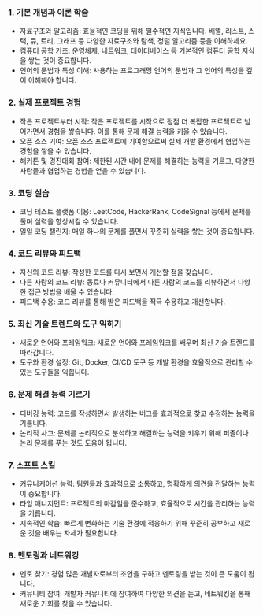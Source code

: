### 1. 기본 개념과 이론 학습
   - 자료구조와 알고리즘: 효율적인 코딩을 위해 필수적인 지식입니다. 배열, 리스트, 스택, 큐, 트리, 그래프 등 다양한 자료구조와 탐색, 정렬 알고리즘 등을 이해하세요.
   - 컴퓨터 공학 기초: 운영체제, 네트워크, 데이터베이스 등 기본적인 컴퓨터 공학 지식을 쌓는 것이 중요합니다.
   - 언어의 문법과 특성 이해: 사용하는 프로그래밍 언어의 문법과 그 언어의 특성을 깊이 이해해야 합니다.
### 2. 실제 프로젝트 경험
   - 작은 프로젝트부터 시작: 작은 프로젝트를 시작으로 점점 더 복잡한 프로젝트로 넘어가면서 경험을 쌓습니다. 이를 통해 문제 해결 능력을 키울 수 있습니다.
   - 오픈 소스 기여: 오픈 소스 프로젝트에 기여함으로써 실제 개발 환경에서 협업하는 경험을 쌓을 수 있습니다.
   - 해커톤 및 경진대회 참여: 제한된 시간 내에 문제를 해결하는 능력을 기르고, 다양한 사람들과 협업하는 경험을 얻을 수 있습니다.
### 3. 코딩 실습
   - 코딩 테스트 플랫폼 이용: LeetCode, HackerRank, CodeSignal 등에서 문제를 풀며 실력을 향상시킬 수 있습니다.
   - 일일 코딩 챌린지: 매일 하나의 문제를 풀면서 꾸준히 실력을 쌓는 것이 중요합니다.
### 4. 코드 리뷰와 피드백
   - 자신의 코드 리뷰: 작성한 코드를 다시 보면서 개선할 점을 찾습니다.
   - 다른 사람의 코드 리뷰: 동료나 커뮤니티에서 다른 사람의 코드를 리뷰하면서 다양한 접근 방법을 배울 수 있습니다.
   - 피드백 수용: 코드 리뷰를 통해 받은 피드백을 적극 수용하고 개선합니다.
### 5. 최신 기술 트렌드와 도구 익히기
   - 새로운 언어와 프레임워크: 새로운 언어와 프레임워크를 배우며 최신 기술 트렌드를 따라갑니다.
   - 도구와 환경 설정: Git, Docker, CI/CD 도구 등 개발 환경을 효율적으로 관리할 수 있는 도구들을 익힙니다.
### 6. 문제 해결 능력 기르기
   - 디버깅 능력: 코드를 작성하면서 발생하는 버그를 효과적으로 찾고 수정하는 능력을 기릅니다.
   - 논리적 사고: 문제를 논리적으로 분석하고 해결하는 능력을 키우기 위해 퍼즐이나 논리 문제를 푸는 것도 도움이 됩니다.
### 7. 소프트 스킬
   - 커뮤니케이션 능력: 팀원들과 효과적으로 소통하고, 명확하게 의견을 전달하는 능력이 중요합니다.
   - 타임 매니지먼트: 프로젝트의 마감일을 준수하고, 효율적으로 시간을 관리하는 능력을 기릅니다.
   - 지속적인 학습: 빠르게 변화하는 기술 환경에 적응하기 위해 꾸준히 공부하고 새로운 것을 배우는 자세가 필요합니다.
### 8. 멘토링과 네트워킹
   - 멘토 찾기: 경험 많은 개발자로부터 조언을 구하고 멘토링을 받는 것이 큰 도움이 됩니다.
   - 커뮤니티 참여: 개발자 커뮤니티에 참여하여 다양한 의견을 듣고, 네트워킹을 통해 새로운 기회를 찾을 수 있습니다.
